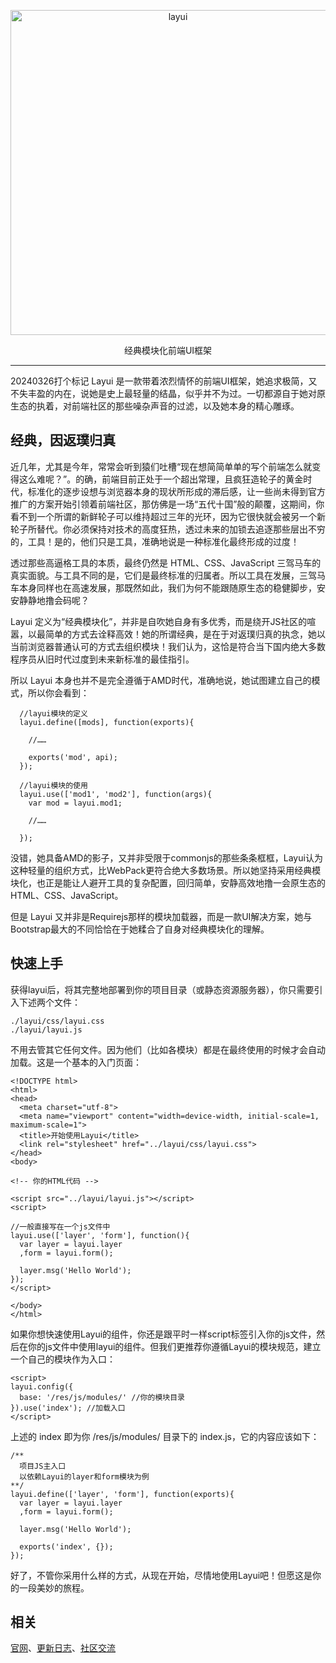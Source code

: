 <p align="center">
  <a href="http://www.layui.com">
    <img src="http://cdn.layui.com/upload/2016_10/168_1476644144774_50450.png" alt="layui" width="520">
  </a>
</p>
<p align="center">
  经典模块化前端UI框架
</p>

---
20240326打个标记
Layui 是一款带着浓烈情怀的前端UI框架，她追求极简，又不失丰盈的内在，说她是史上最轻量的结晶，似乎并不为过。一切都源自于她对原生态的执着，对前端社区的那些噪杂声音的过滤，以及她本身的精心雕琢。

## 经典，因返璞归真

近几年，尤其是今年，常常会听到猿们吐槽“现在想简简单单的写个前端怎么就变得这么难呢？”。的确，前端目前正处于一个超出常理，且疯狂造轮子的黄金时代，标准化的逐步设想与浏览器本身的现状所形成的滞后感，让一些尚未得到官方推广的方案开始引领着前端社区，那仿佛是一场“五代十国”般的颠覆，这期间，你看不到一个所谓的新鲜轮子可以维持超过三年的光环，因为它很快就会被另一个新轮子所替代。你必须保持对技术的高度狂热，透过未来的加锁去追逐那些层出不穷的，工具！是的，他们只是工具，准确地说是一种标准化最终形成的过度！

透过那些高逼格工具的本质，最终仍然是 HTML、CSS、JavaScript 三驾马车的真实面貌。与工具不同的是，它们是最终标准的归属者。所以工具在发展，三驾马车本身同样也在高速发展，那既然如此，我们为何不能跟随原生态的稳健脚步，安安静静地撸会码呢？

Layui 定义为“经典模块化”，并非是自吹她自身有多优秀，而是绕开JS社区的喧嚣，以最简单的方式去诠释高效！她的所谓经典，是在于对返璞归真的执念，她以当前浏览器普通认可的方式去组织模块！我们认为，这恰是符合当下国内绝大多数程序员从旧时代过度到未来新标准的最佳指引。

所以 Layui 本身也并不是完全遵循于AMD时代，准确地说，她试图建立自己的模式，所以你会看到：

```
  //layui模块的定义
  layui.define([mods], function(exports){
    
    //……
    
    exports('mod', api);
  });  
   
  //layui模块的使用
  layui.use(['mod1', 'mod2'], function(args){
    var mod = layui.mod1;
    
    //……
    
  });    

```
没错，她具备AMD的影子，又并非受限于commonjs的那些条条框框，Layui认为这种轻量的组织方式，比WebPack更符合绝大多数场景。所以她坚持采用经典模块化，也正是能让人避开工具的复杂配置，回归简单，安静高效地撸一会原生态的HTML、CSS、JavaScript。

但是 Layui 又并非是Requirejs那样的模块加载器，而是一款UI解决方案，她与Bootstrap最大的不同恰恰在于她糅合了自身对经典模块化的理解。


## 快速上手

获得layui后，将其完整地部署到你的项目目录（或静态资源服务器），你只需要引入下述两个文件：

```
./layui/css/layui.css
./layui/layui.js
```

不用去管其它任何文件。因为他们（比如各模块）都是在最终使用的时候才会自动加载。这是一个基本的入门页面：

```
<!DOCTYPE html>
<html>
<head>
  <meta charset="utf-8">
  <meta name="viewport" content="width=device-width, initial-scale=1, maximum-scale=1">
  <title>开始使用Layui</title>
  <link rel="stylesheet" href="../layui/css/layui.css">
</head>
<body>
 
<!-- 你的HTML代码 -->
 
<script src="../layui/layui.js"></script>
<script>
 
//一般直接写在一个js文件中
layui.use(['layer', 'form'], function(){
  var layer = layui.layer
  ,form = layui.form();
  
  layer.msg('Hello World');
});
</script> 
  
</body>
</html>
```

如果你想快速使用Layui的组件，你还是跟平时一样script标签引入你的js文件，然后在你的js文件中使用layui的组件。但我们更推荐你遵循Layui的模块规范，建立一个自己的模块作为入口：

```
<script>
layui.config({
  base: '/res/js/modules/' //你的模块目录
}).use('index'); //加载入口
</script>    
```

上述的 index 即为你 /res/js/modules/ 目录下的 index.js，它的内容应该如下：

```
/**
  项目JS主入口
  以依赖Layui的layer和form模块为例
**/    
layui.define(['layer', 'form'], function(exports){
  var layer = layui.layer
  ,form = layui.form();
  
  layer.msg('Hello World');
  
  exports('index', {});
});  
```

好了，不管你采用什么样的方式，从现在开始，尽情地使用Layui吧！但愿这是你的一段美妙的旅程。


## 相关
[官网](http://www.layui.com/)、[更新日志](https://github.com/sentsin/layui/blob/master/CHANGELOG.md)、[社区交流](http://fly.layui.com)
